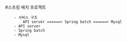 #스프링 배치 프로젝트
~~~
	- 서비스 구조
		API server ======> Spring batch ======> Mysql
	- API server
	- Spring batch
	- Mysql
~~~
